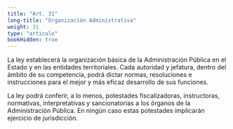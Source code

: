 ```yaml
---
title: "Art. 31"
long-title: "Organización Administrativa"
weight: 31
type: "articulo"
bookHidden: true
---
```

La ley establecerá la organización básica de la Administración Pública en el Estado y en las entidades territoriales. Cada autoridad y jefatura, dentro del ámbito de su competencia, podrá dictar normas, resoluciones e instrucciones para el mejor y más eficaz desarrollo de sus funciones.
 
La ley podrá conferir, a lo menos, potestades fiscalizadoras, instructoras, normativas, interpretativas y sancionatorias a los órganos de la Administración Pública. En ningún caso estas potestades implicarán ejercicio de jurisdicción.
